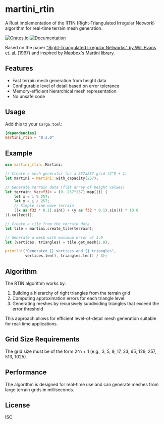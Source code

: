 # martini_rtin

A Rust implementation of the RTIN (Right-Triangulated Irregular Network) algorithm for real-time terrain mesh generation.

[![Crates.io](https://img.shields.io/crates/v/martini_rtin.svg)](https://crates.io/crates/martini_rtin)
[![Documentation](https://docs.rs/martini_rtin/badge.svg)](https://docs.rs/martini_rtin)

Based on the paper ["Right-Triangulated Irregular Networks" by Will Evans et. al. (1997)](https://www.cs.ubc.ca/~will/papers/rtin.pdf) and inspired by [Mapbox's Martini library](https://github.com/mapbox/martini).

## Features

- Fast terrain mesh generation from height data
- Configurable level of detail based on error tolerance
- Memory-efficient hierarchical mesh representation
- No unsafe code

## Usage

Add this to your `Cargo.toml`:

```toml
[dependencies]
martini_rtin = "0.2.0"
```

## Example

```rust
use martini_rtin::Martini;

// Create a mesh generator for a 257x257 grid (2^8 + 1)
let martini = Martini::with_capacity(257);

// Generate terrain data (flat array of height values)
let terrain: Vec<f32> = (0..257*257).map(|i| {
    let x = i % 257;
    let y = i / 257;
    // Simple sine wave terrain
    ((x as f32 * 0.1).sin() + (y as f32 * 0.1).sin()) * 10.0
}).collect();

// Create a tile from the terrain data
let tile = martini.create_tile(terrain);

// Generate a mesh with maximum error of 1.0
let (vertices, triangles) = tile.get_mesh(1.0);

println!("Generated {} vertices and {} triangles", 
         vertices.len(), triangles.len() / 3);
```

## Algorithm

The RTIN algorithm works by:

1. Building a hierarchy of right triangles from the terrain grid
2. Computing approximation errors for each triangle level
3. Generating meshes by recursively subdividing triangles that exceed the error threshold

This approach allows for efficient level-of-detail mesh generation suitable for real-time applications.

## Grid Size Requirements

The grid size must be of the form 2^n + 1 (e.g., 3, 5, 9, 17, 33, 65, 129, 257, 513, 1025).

## Performance

The algorithm is designed for real-time use and can generate meshes from large terrain grids in milliseconds.

## License

ISC